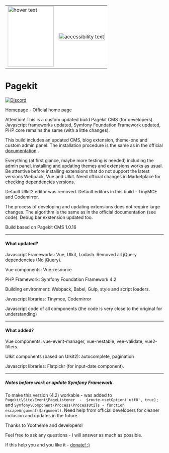 <table width="100%" cellspacing="0" cellpadding="0" border="0">
  <tr bgcolor="#ffffff">
    <td width="50%" height="200">
      <img src="https://cloud.githubusercontent.com/assets/1716665/14317675/ba034b8c-fc09-11e5-81ed-f10f37d86ea5.png" width="100%" title="hover text">
    </td>
    <td width="50%">
      <img src="https://user-images.githubusercontent.com/24713453/54700434-d4245e00-4b54-11e9-83d8-cfb00087dc2d.png" width="100%" alt="accessibility text">
    </td>
  </tr>
</table>

# Pagekit

[![Discord](https://img.shields.io/badge/chat-on%20discord-7289da.svg)](https://discord.gg/e7Kw47E)

[Homepage](http://pagekit.com) - Official home page

Attention! This is a custom updated build Pagekit CMS (for developers). Javascript frameworks updated, Symfony Foundation Framework updated, PHP core remains the same (with a little changes).

This build includes an updated CMS, blog extension, theme-one and custom admin panel. The installation procedure is the same as in the official [documentation](http://pagekit.com/docs) .

Everything (at first glance, maybe more testing is needed) including the admin panel, installing and updating themes and extensions works as usual. Be attentive before installing extensions that do not support the latest versions Webpack, Vue and UIkit. Need official changes in Marketplace for checking dependencies versions.

Default UIkit2 editor was removed. Default editors in this build - TinyMCE and Codemirror.

The process of developing and updating extensions does not require large changes. The algorithm is the same as in the official documentation (see code). Debug bar exstension updated too.

Build based on Pagekit CMS 1.0.16

---

#### What updated?

Javascript Frameworks: Vue, UIkit, Lodash. Removed all jQuery dependencies (No jQuery).

Vue components: Vue-resource

PHP Framework: Symfony Foundation Framework 4.2

Building environment: Webpack, Babel, Gulp, style and script loaders.

Javascript libraries: Tinymce, Codemirror

Javascript code of all components (the code is very close to the original for understanding)

---

#### What added?

Vue components: vue-event-manager, vue-nestable, vee-validate, vue2-filters.

UIkit components (based on UIkit2): autocomplete, pagination

Javascript libraries: Flatpickr (for input-date component).

---

##### Notes before work or update Symfony Framework.

To make this version (4.2) workable - was added to ``Pagekit\Site\Event\PageListener  -  $route->setOption('utf8', true);``  and ``Symfony\Component\Process\ProcessUtils - function escapeArgument($argument)``. Need help from official developers for cleaner inclusion and updates in the future.



Thanks to Yootheme and developers!



Feel free to ask any questions - I will answer as much as possible. 

If this help you and you like it - [donate! :)](https://www.paypal.me/3nw)

